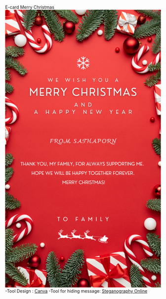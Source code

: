 E-card Merry Christmas
  ![E-card](E-Card/MerryChristmasCard.png)
    -Tool Design : [Canva](https://www.canva.com/th_th/)
    -Tool for hiding message: [Steganography Online](https://stylesuxx.github.io/steganography/)
